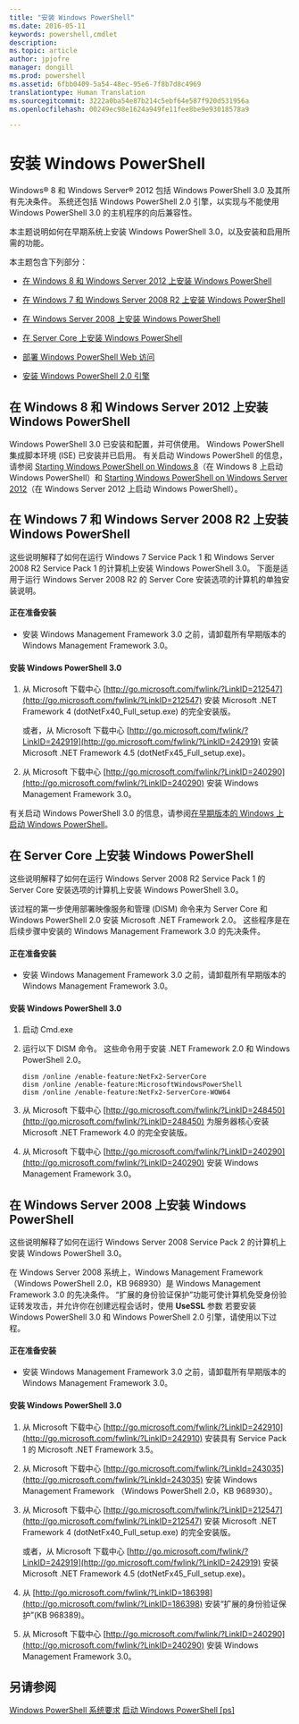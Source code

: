 ```yaml
---
title: "安装 Windows PowerShell"
ms.date: 2016-05-11
keywords: powershell,cmdlet
description: 
ms.topic: article
author: jpjofre
manager: dongill
ms.prod: powershell
ms.assetid: 6fbb0409-5a54-48ec-95e6-7f8b7d8c4969
translationtype: Human Translation
ms.sourcegitcommit: 3222a0ba54e87b214c5ebf64e587f920d531956a
ms.openlocfilehash: 00249ec98e1624a949fe11fee8be9e93018578a9

---
```


# 安装 Windows PowerShell
Windows® 8 和 Windows Server® 2012 包括 Windows PowerShell 3.0 及其所有先决条件。 系统还包括 Windows PowerShell 2.0 引擎，以实现与不能使用 Windows PowerShell 3.0 的主机程序的向后兼容性。

本主题说明如何在早期系统上安装 Windows PowerShell 3.0，以及安装和启用所需的功能。

本主题包含下列部分：

-   [在 Windows 8 和 Windows Server 2012 上安装 Windows PowerShell](Installing-Windows-PowerShell.md#BKMK_InstallingOnWindows8andWindowsServer2012)

-   [在 Windows 7 和 Windows Server 2008 R2 上安装 Windows PowerShell](Installing-Windows-PowerShell.md#BKMK_InstallingOnWindows7andWindowsServer2008R2)

-   [在 Windows Server 2008 上安装 Windows PowerShell](Installing-Windows-PowerShell.md#BKMK_InstallingOnWindowsServer2008LH)

-   [在 Server Core 上安装 Windows PowerShell](Installing-Windows-PowerShell.md#BKMK_InstallingOnServerCore)

-   [部署 Windows PowerShell Web 访问](https://technet.microsoft.com/en-us/library/639d0eff-98a3-4124-b52c-26921ebd98b0)

-   [安装 Windows PowerShell 2.0 引擎](Installing-the-Windows-PowerShell-2.0-Engine.md)

## <a name="BKMK_InstallingOnWindows8andWindowsServer2012"></a>在 Windows 8 和 Windows Server 2012 上安装 Windows PowerShell
Windows PowerShell 3.0 已安装和配置，并可供使用。 Windows PowerShell 集成脚本环境 (ISE) 已安装并已启用。 有关启动 Windows PowerShell 的信息，请参阅 [Starting Windows PowerShell on Windows 8](https://technet.microsoft.com/en-us/library/d7be1668-8617-4890-ad90-dd9765fbd2c3)（在 Windows 8 上启动 Windows PowerShell）和 [Starting Windows PowerShell on Windows Server 2012](https://technet.microsoft.com/library/hh831491.aspx#BKMK_powershell)（在 Windows Server 2012 上启动 Windows PowerShell）。

## <a name="BKMK_InstallingOnWindows7andWindowsServer2008R2"></a>在 Windows 7 和 Windows Server 2008 R2 上安装 Windows PowerShell
这些说明解释了如何在运行 Windows 7 Service Pack 1 和 Windows Server 2008 R2 Service Pack 1 的计算机上安装 Windows PowerShell 3.0。 下面是适用于运行 Windows Server 2008 R2 的 Server Core 安装选项的计算机的单独安装说明。

#### 正在准备安装

-   安装 Windows Management Framework 3.0 之前，请卸载所有早期版本的 Windows Management Framework 3.0。

#### 安装 Windows PowerShell 3.0

1.  从 Microsoft 下载中心 [http://go.microsoft.com/fwlink/?LinkID=212547](http://go.microsoft.com/fwlink/?LinkID=212547) 安装 Microsoft .NET Framework 4 (dotNetFx40_Full_setup.exe) 的完全安装版。

    或者，从 Microsoft 下载中心 [http://go.microsoft.com/fwlink/?LinkID=242919](http://go.microsoft.com/fwlink/?LinkID=242919) 安装 Microsoft .NET Framework 4.5 (dotNetFx45_Full_setup.exe)。

2.  从 Microsoft 下载中心 [http://go.microsoft.com/fwlink/?LinkID=240290](http://go.microsoft.com/fwlink/?LinkID=240290) 安装 Windows Management Framework 3.0。

有关启动 Windows PowerShell 3.0 的信息，请参阅[在早期版本的 Windows 上启动 Windows PowerShell](Starting-Windows-PowerShell-on-Earlier-Versions-of-Windows.md)。

## <a name="BKMK_InstallingOnServerCore"></a>在 Server Core 上安装 Windows PowerShell
这些说明解释了如何在运行 Windows Server 2008 R2 Service Pack 1 的 Server Core 安装选项的计算机上安装 Windows PowerShell 3.0。

该过程的第一步使用部署映像服务和管理 (DISM) 命令来为 Server Core 和 Windows PowerShell 2.0 安装 Microsoft .NET Framework 2.0。 这些程序是在后续步骤中安装的 Windows Management Framework 3.0 的先决条件。

#### 正在准备安装

-   安装 Windows Management Framework 3.0 之前，请卸载所有早期版本的 Windows Management Framework 3.0。

#### 安装 Windows PowerShell 3.0

1.  启动 Cmd.exe

2.  运行以下 DISM 命令。 这些命令用于安装 .NET Framework 2.0 和 Windows PowerShell 2.0。

    ```
    dism /online /enable-feature:NetFx2-ServerCore
    dism /online /enable-feature:MicrosoftWindowsPowerShell
    dism /online /enable-feature:NetFx2-ServerCore-WOW64
    ```

3.  从 Microsoft 下载中心 [http://go.microsoft.com/fwlink/?LinkID=248450](http://go.microsoft.com/fwlink/?LinkID=248450) 为服务器核心安装 Microsoft .NET Framework 4.0 的完全安装版。

4.  从 Microsoft 下载中心 [http://go.microsoft.com/fwlink/?LinkID=240290](http://go.microsoft.com/fwlink/?LinkID=240290) 安装 Windows Management Framework 3.0。

## <a name="BKMK_InstallingOnWindowsServer2008LH"></a>在 Windows Server 2008 上安装 Windows PowerShell
这些说明解释了如何在运行 Windows Server 2008 Service Pack 2 的计算机上安装 Windows PowerShell 3.0。

在 Windows Server 2008 系统上，Windows Management Framework（Windows PowerShell 2.0，KB 968930）是 Windows Management Framework 3.0 的先决条件。 “扩展的身份验证保护”功能可使计算机免受身份验证转发攻击，并允许你在创建远程会话时，使用 **UseSSL** 参数 若要安装 Windows PowerShell 3.0 和 Windows PowerShell 2.0 引擎，请使用以下过程。

#### 正在准备安装

-   安装 Windows Management Framework 3.0 之前，请卸载所有早期版本的 Windows Management Framework 3.0。

#### 安装 Windows PowerShell 3.0

1.  从 Microsoft 下载中心 [http://go.microsoft.com/fwlink/?LinkID=242910](http://go.microsoft.com/fwlink/?LinkID=242910) 安装具有 Service Pack 1 的 Microsoft .NET Framework 3.5。

2.  从 Microsoft 下载中心 [http://go.microsoft.com/fwlink/?LinkId=243035](http://go.microsoft.com/fwlink/?LinkId=243035) 安装 Windows Management Framework （Windows PowerShell 2.0，KB 968930）。

3.  从 Microsoft 下载中心 [http://go.microsoft.com/fwlink/?LinkID=212547](http://go.microsoft.com/fwlink/?LinkID=212547) 安装 Microsoft .NET Framework 4 (dotNetFx40_Full_setup.exe) 的完全安装版。

    或者，从 Microsoft 下载中心 [http://go.microsoft.com/fwlink/?LinkID=242919](http://go.microsoft.com/fwlink/?LinkID=242919) 安装 Microsoft .NET Framework 4.5 (dotNetFx45_Full_setup.exe)。

4.  从 [http://go.microsoft.com/fwlink/?LinkID=186398](http://go.microsoft.com/fwlink/?LinkID=186398) 安装“扩展的身份验证保护”(KB 968389)。

5.  从 Microsoft 下载中心 [http://go.microsoft.com/fwlink/?LinkID=240290](http://go.microsoft.com/fwlink/?LinkID=240290) 安装 Windows Management Framework 3.0。

## 另请参阅
[Windows PowerShell 系统要求](Windows-PowerShell-System-Requirements.md)
[启动 Windows PowerShell [ps]](https://technet.microsoft.com/en-us/library/8ec8c2d7-8e7c-4722-a3d2-498fe5739a8e)



<!--HONumber=Aug16_HO4-->


